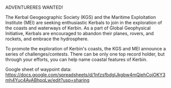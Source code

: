 ADVENTURERES WANTED!

The Kerbal Geogeographic Society (KGS) and the Maritime Exploitation Institute (MEI) are seeking enthusiastic Kerbals to join in the exploration of the coasts and waterways of Kerbin. As a part of Global Geophysical Initiative, Kerbals are encouraged to abandon their planes, rovers, and rockets, and embrace the hydrosphere.

To promote the exploration of Kerbin's coasts, the KGS and MEI announce a series of challenges/contests. There can be only one top record holder, but through your efforts, you can help name coastal features of Kerbin.

Google sheet of waypoint data: https://docs.google.com/spreadsheets/d/1nfzsfbdglJkgbw4mQiehCojOKY3mh4Yuc4AvABhpqLw/edit?usp=sharing
